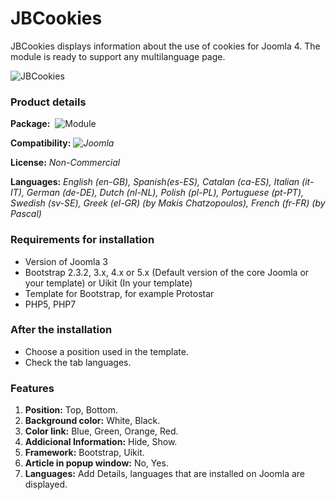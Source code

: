 # JBCookies
JBCookies displays information about the use of cookies for Joomla 4. The module is ready to support any multilanguage page.

<img src="http://www.joomball.com/images/template/toolbar/icon-256-jbcookies.png" alt="JBCookies">
<h3>Product details</h3>
<p><strong>Package:</strong>&nbsp; <img src="http://www.joomball.com/images/template/ext_mod.png" alt="Module"> <em><br></em></p>
<p><strong>Compatibility:</strong> <em><img src="http://www.joomball.com/images/template/extension/icon/compat_30.png" alt="Joomla"></em></p>
<p><strong>License:</strong> <em>Non-Commercial</em></p>
<p><strong>Languages:</strong> <em>English (en-GB), Spanish(es-ES), Catalan (ca-ES), Italian (it-IT), German (de-DE), Dutch (nl-NL), Polish (pl-PL), Portuguese (pt-PT), Swedish (sv-SE), Greek (el-GR) (by Makis Chatzopoulos), French (fr-FR) (by Pascal)</em></p>

<h3>Requirements for installation</h3>
<ul>
<li>Version of Joomla 3</li>
<li>Bootstrap 2.3.2, 3.x, 4.x or 5.x (Default version of the core Joomla or your template) or Uikit (In your template)</li>
<li>Template for Bootstrap, for example Protostar</li>
<li>PHP5, PHP7</li>
</ul>
<h3>After the installation</h3>
<ul>
<li>Choose a position used in the template.</li>
<li>Check the tab languages.</li>
</ul>

<h3>Features</h3>
<ol>
<li><strong>Position:</strong> Top, Bottom.</li>
<li><strong>Background color:</strong> White, Black.</li>
<li><strong>Color link:</strong> Blue, Green, Orange, Red.</li>
<li><strong>Addicional Information:</strong> Hide, Show.</li>
<li><strong>Framework:</strong> Bootstrap, Uikit.</li>
<li><strong>Article in popup window:</strong> No, Yes.</li>
<li><strong>Languages:</strong> Add Details, languages that are installed on Joomla are displayed.</li>
</ol>
